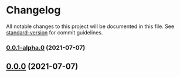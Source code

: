 # Changelog

All notable changes to this project will be documented in this file. See [standard-version](https://github.com/conventional-changelog/standard-version) for commit guidelines.

### [0.0.1-alpha.0](https://github.com/Riftland/vue-pet/compare/v0.0.0...v0.0.1-alpha.0) (2021-07-07)

## [0.0.0](https://github.com/Riftland/vue-pet/compare/v1.1.0...v0.0.0) (2021-07-07)
